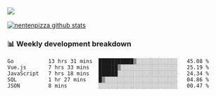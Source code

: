 ### ![](http://img.shields.io/badge/Go-language-blue?style=for-the-badge&logo=appveyor)
[![nentenpizza github stats](https://github-readme-stats.vercel.app/api?username=nentenpizza&count_private=true)](https://github.com/anuraghazra/github-readme-stats)

### 📊 Weekly development breakdown

<!--START_SECTION:waka-->
```text
Go           13 hrs 31 mins  ███████████▒░░░░░░░░░░░░░   45.08 % 
Vue.js       7 hrs 33 mins   ██████▒░░░░░░░░░░░░░░░░░░   25.19 % 
JavaScript   7 hrs 18 mins   ██████░░░░░░░░░░░░░░░░░░░   24.34 % 
SQL          1 hr 27 mins    █▒░░░░░░░░░░░░░░░░░░░░░░░   04.86 % 
JSON         8 mins          ░░░░░░░░░░░░░░░░░░░░░░░░░   00.47 % 
```
<!--END_SECTION:waka-->


